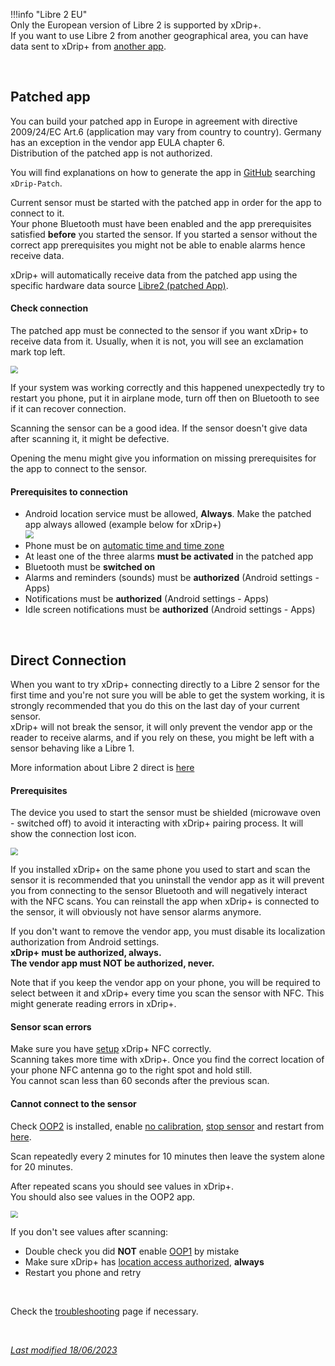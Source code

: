 !!!info "Libre 2 EU"  
    Only the European version of Libre 2 is supported by xDrip+.  
    If you want to use Libre 2 from another geographical area, you can have data sent to xDrip+ from [another app](/install/libre2patch).

</br>

## Patched app

You can build your patched app in Europe in agreement with directive 2009/24/EC Art.6 (application may vary from country to country). Germany has an exception in the vendor app EULA chapter 6.  
Distribution of the patched app is not authorized.

You will find explanations on how to generate the app in [GitHub](https://github.com/search) searching `xDrip-Patch`.

Current sensor must be started with the patched app in order for the app to connect to it.  
Your phone Bluetooth must have been enabled and the app prerequisites satisfied **before** you started the sensor. If you started a sensor without the correct app prerequisites you might not be able to enable alarms hence receive data.

xDrip+ will automatically receive data from the patched app using the specific hardware data source [Libre2 (patched App)](/install/libre2patch/).

#### Check connection

The patched app must be connected to the sensor if you want xDrip+ to receive data from it. Usually, when it is not, you will see an exclamation mark top left.

<img src="../images/LLnotconnected.png" style="zoom:75%;" />

If your system was working correctly and this happened unexpectedly try to restart you phone, put it in airplane mode, turn off then on Bluetooth to see if it can recover connection.

Scanning the sensor can be a good idea. If the sensor doesn't give data after scanning it, it might be defective.

Opening the menu might give you information on missing prerequisites for the app to connect to the sensor.

#### Prerequisites to connection

- Android location service must be allowed, **Always**. Make the patched app always allowed (example below for xDrip+)  
  <img src="/install/images/Install17.png" style="zoom:80%;" />
- Phone must be on [automatic time and time zone](/install/prerequisites#phone-time-accuracy)
- At least one of the three alarms **must be activated** in the patched app
- Bluetooth must be **switched on**
- Alarms and reminders (sounds) must be **authorized** (Android settings - Apps)
- Notifications must be **authorized** (Android settings - Apps)
- Idle screen notifications must be **authorized** (Android settings - Apps)

</br>

## Direct Connection

When you want to try xDrip+ connecting directly to a Libre 2 sensor for the first time and you're not sure you will be able to get the system working, it is strongly recommended that you do this on the last day of your current sensor.  
xDrip+ will not break the sensor, it will only prevent the vendor app or the reader to receive alarms, and if you rely on these, you might be left with a sensor behaving like a Libre 1.

More information about Libre 2 direct is [here](/install/libre2direct)

#### Prerequisites

The device you used to start the sensor must be shielded (microwave oven - switched off) to avoid it interacting with xDrip+ pairing process. It will show the connection lost icon.

<img src="../images/FLnotconnected.png" style="zoom:75%;" />

If you installed xDrip+ on the same phone you used to start and scan the sensor it is recommended that you uninstall the vendor app as it will prevent you from connecting to the sensor Bluetooth and will negatively interact with the NFC scans. You can reinstall the app when xDrip+ is connected to the sensor, it will obviously not have sensor alarms anymore.

If you don't want to remove the vendor app, you must disable its localization authorization from Android settings.  
**xDrip+ must be authorized, always.  
The vendor app must NOT be authorized, never.**

Note that if you keep the vendor app on your phone, you will be required to select between it and xDrip+ every time you scan the sensor with NFC. This might generate reading errors in xDrip+.

#### Sensor scan errors

Make sure you have [setup](/install/libreNFC#enabling-nfc) xDrip+ NFC correctly.  
Scanning takes more time with xDrip+. Once you find the correct location of your phone NFC antenna go to the right spot and hold still.  
You cannot scan less than 60 seconds after the previous scan.

#### Cannot connect to the sensor

Check [OOP2](/use/OOP#oop2) is installed, enable [no calibration](/use/misc#oop2), [stop sensor](/use/stopsensor#libre) and restart from [here](/install/libre2#connect-to-the-sensor).

Scan repeatedly every 2 minutes for 10 minutes then leave the system alone for 20 minutes.

After repeated scans you should see values in xDrip+.  
You should also see values in the OOP2 app.

<img src="../images/OOP2values.png" style="zoom:74%;" />

If you don't see values after scanning:

- Double check you did **NOT** enable [OOP1](/use/misc#out-of-process-algorithm) by mistake
- Make sure xDrip+ has [location access authorized](/install/install#enable-location), **always**
- Restart you phone and retry

</br>

Check the [troubleshooting](/troubleshoot/librebridge) page if necessary.

</br>

[*Last modified 18/06/2023*](https://github.com/NightscoutFoundation/xDrip/releases/tag/2023.06.15)

